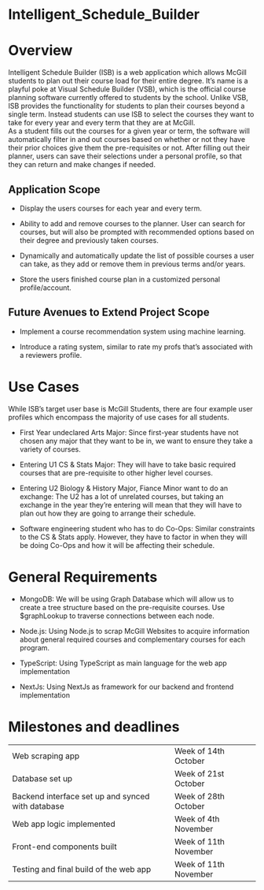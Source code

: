 # Intelligent_Schedule_Builder

# Overview

Intelligent Schedule Builder (ISB) is a web application which allows
McGill students to plan out their course load for their entire degree.
It’s name is a playful poke at Visual Schedule Builder (VSB), which is
the official course planning software currently offered to students by
the school. Unlike VSB, ISB provides the functionality for students to
plan their courses beyond a single term. Instead students can use ISB to
select the courses they want to take for every year and every term that
they are at McGill.  
As a student fills out the courses for a given year or term, the
software will automatically filter in and out courses based on whether
or not they have their prior choices give them the pre-requisites or
not. After filling out their planner, users can save their selections
under a personal profile, so that they can return and make changes if
needed.

## Application Scope

-   Display the users courses for each year and every term.

-   Ability to add and remove courses to the planner. User can search
    for courses, but will also be prompted with recommended options
    based on their degree and previously taken courses.

-   Dynamically and automatically update the list of possible courses a
    user can take, as they add or remove them in previous terms and/or
    years.

-   Store the users finished course plan in a customized personal
    profile/account.

## Future Avenues to Extend Project Scope

-   Implement a course recommendation system using machine learning.

-   Introduce a rating system, similar to rate my profs that’s
    associated with a reviewers profile.

# Use Cases

While ISB’s target user base is McGill Students, there are four example
user profiles which encompass the majority of use cases for all
students.  

-   First Year undeclared Arts Major: Since first-year students have not
    chosen any major that they want to be in, we want to ensure they
    take a variety of courses.

-   Entering U1 CS & Stats Major: They will have to take basic required
    courses that are pre-requisite to other higher level courses.

-   Entering U2 Biology & History Major, Fiance Minor want to do an
    exchange: The U2 has a lot of unrelated courses, but taking an
    exchange in the year they’re entering will mean that they will have
    to plan out how they are going to arrange their schedule.

-   Software engineering student who has to do Co-Ops: Similar
    constraints to the CS & Stats apply. However, they have to factor in
    when they will be doing Co-Ops and how it will be affecting their
    schedule.

# General Requirements

-   MongoDB: We will be using Graph Database which will allow us to
    create a tree structure based on the pre-requisite courses. Use
    $graphLookup to traverse connections between each node.

-   Node.js: Using Node.js to scrap McGill Websites to acquire
    information about general required courses and complementary courses
    for each program.

-   TypeScript: Using TypeScript as main language for the web app
    implementation

-   NextJs: Using NextJs as framework for our backend and frontend
    implementation

# Milestones and deadlines

|                                                   |                       |
|:--------------------------------------------------|:----------------------|
| Web scraping app                                  | Week of 14th October  |
| Database set up                                   | Week of 21st October  |
| Backend interface set up and synced with database | Week of 28th October  |
| Web app logic implemented                         | Week of 4th November  |
| Front-end components built                        | Week of 11th November |
| Testing and final build of the web app            | Week of 11th November |
